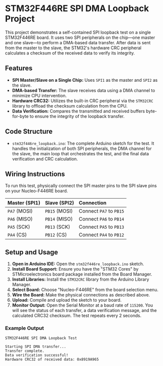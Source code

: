 # STM32F446RE SPI DMA Loopback Project

This project demonstrates a self-contained SPI loopback test on a single STM32F446RE board. It uses two SPI peripherals on the chip—one master and one slave—to perform a DMA-based data transfer. After data is sent from the master to the slave, the STM32's hardware CRC peripheral calculates a checksum of the received data to verify its integrity.

## Features

-   **SPI Master/Slave on a Single Chip:** Uses `SPI1` as the master and `SPI2` as the slave.
-   **DMA-based Transfer:** The slave receives data using a DMA channel to minimize CPU intervention.
-   **Hardware CRC32:** Utilizes the built-in CRC peripheral via the `STM32CRC` library to offload the checksum calculation from the CPU.
-   **Data Verification:** Compares the transmitted and received buffers byte-for-byte to ensure the integrity of the loopback transfer.

## Code Structure

-   `stm32f446re_loopback.ino`: The complete Arduino sketch for the test. It handles the initialization of both SPI peripherals, the DMA channel for the slave, the main loop that orchestrates the test, and the final data verification and CRC calculation.

## Wiring Instructions

To run this test, physically connect the SPI master pins to the SPI slave pins on your Nucleo-F446RE board.

| Master (SPI1) | Slave (SPI2)  | Connection          |
| :------------ | :------------ | :------------------ |
| `PA7` (MOSI)  | `PB15` (MOSI) | Connect `PA7` to `PB15` |
| `PA6` (MISO)  | `PB14` (MISO) | Connect `PA6` to `PB14` |
| `PA5` (SCK)   | `PB13` (SCK)  | Connect `PA5` to `PB13` |
| `PA4` (CS)    | `PB12` (CS)   | Connect `PA4` to `PB12` |

## Setup and Usage

1.  **Open in Arduino IDE:** Open the `stm32f446re_loopback.ino` sketch.
2.  **Install Board Support:** Ensure you have the "STM32 Cores" by STMicroelectronics board package installed from the Board Manager.
3.  **Install Libraries:** Install the `STM32CRC` library from the Arduino Library Manager.
4.  **Select Board:** Choose "Nucleo-F446RE" from the board selection menu.
5.  **Wire the Board:** Make the physical connections as described above.
6.  **Upload:** Compile and upload the sketch to your board.
7.  **Monitor Output:** Open the Serial Monitor at a baud rate of `115200`. You will see the status of each transfer, a data verification message, and the calculated CRC32 checksum. The test repeats every 2 seconds.

### Example Output

```
STM32F446RE SPI DMA Loopback Test

Starting SPI DMA transfer...
Transfer complete.
Data verification successful!
Hardware CRC32 of received data: 0x8919A965
```
